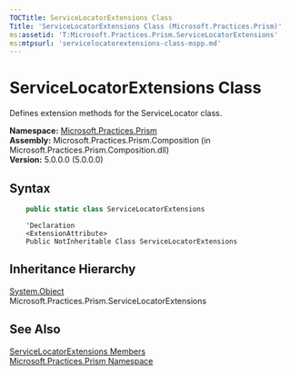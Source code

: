 ```yaml
---
TOCTitle: ServiceLocatorExtensions Class
Title: 'ServiceLocatorExtensions Class (Microsoft.Practices.Prism)'
ms:assetid: 'T:Microsoft.Practices.Prism.ServiceLocatorExtensions'
ms:mtpsurl: 'servicelocatorextensions-class-mspp.md'
---
```



# ServiceLocatorExtensions Class

Defines extension methods for the ServiceLocator class.

**Namespace:** [Microsoft.Practices.Prism](/patterns-practices/reference/mspp-namespace)  
**Assembly:** Microsoft.Practices.Prism.Composition (in Microsoft.Practices.Prism.Composition.dll)  
**Version:** 5.0.0.0 (5.0.0.0)

## Syntax

```C#
    public static class ServiceLocatorExtensions
```
```VB
    'Declaration
    <ExtensionAttribute> 
    Public NotInheritable Class ServiceLocatorExtensions
```

## Inheritance Hierarchy

[System.Object](http://msdn.microsoft.com/en-us/library/e5kfa45b)  
  Microsoft.Practices.Prism.ServiceLocatorExtensions

## See Also

[ServiceLocatorExtensions Members](/patterns-practices/reference/servicelocatorextensions-members-mspp)  
[Microsoft.Practices.Prism Namespace](/patterns-practices/reference/mspp-namespace)  
